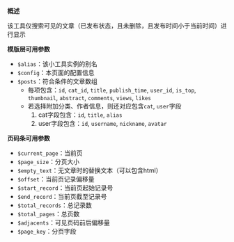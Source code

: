**概述**

该工具仅搜索可见的文章（已发布状态，且未删除，且发布时间小于当前时间）进行显示

**模版层可用参数**

- `$alias`：该小工具实例的别名
- `$config`：本页面的配置信息
- `$posts`：符合条件的文章数组
  * 每项包含：`id`, `cat_id`, `title`, `publish_time`, `user_id`, `is_top`, `thumbnail`, `abstract`, `comments`, `views`, `likes`
  * 若选择附加分类、作者信息，则还对应包含`cat`, `user`字段
    1. cat字段包含：`id`, `title`, `alias`
    2. user字段包含：`id`, `username`, `nickname`, `avatar`

**页码条可用参数**

- `$current_page`：当前页
- `$page_size`：分页大小
- `$empty_text`：无文章时的替换文本（可以包含html）
- `$offset`：当前页记录偏移量
- `$start_record`：当前页起始记录号
- `$end_record`：当前页截至记录号
- `$total_records`：总记录数
- `$total_pages`：总页数
- `$adjacents`：可见页码前后偏移量
- `$page_key`：分页字段